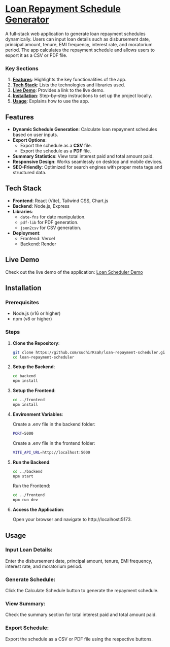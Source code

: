 # [Loan Repayment Schedule Generator](https://loan-repayment-scheduler.vercel.app/)

A full-stack web application to generate loan repayment schedules dynamically. Users can input loan details such as disbursement date, principal amount, tenure, EMI frequency, interest rate, and moratorium period. The app calculates the repayment schedule and allows users to export it as a CSV or PDF file.


### **Key Sections**

1. **[Features](#features)**: Highlights the key functionalities of the app.
2. **[Tech Stack](#tech-stack)**: Lists the technologies and libraries used.
3. **[Live Demo](#live-demo)**: Provides a link to the live demo.
4. **[Installation](#installation)**: Step-by-step instructions to set up the project locally.
5. **[Usage](#usage)**: Explains how to use the app.


## Features

- **Dynamic Schedule Generation**: Calculate loan repayment schedules based on user inputs.
- **Export Options**:
  - Export the schedule as a **CSV** file.
  - Export the schedule as a **PDF** file.
- **Summary Statistics**: View total interest paid and total amount paid.
- **Responsive Design**: Works seamlessly on desktop and mobile devices.
- **SEO-Friendly**: Optimized for search engines with proper meta tags and structured data.

## Tech Stack

- **Frontend**: React (Vite), Tailwind CSS, Chart.js
- **Backend**: Node.js, Express
- **Libraries**:
  - `date-fns` for date manipulation.
  - `pdf-lib` for PDF generation.
  - `json2csv` for CSV generation.
- **Deployment**:
  - Frontend: Vercel
  - Backend: Render

## Live Demo

Check out the live demo of the application: [Loan Scheduler Demo](https://loan-repayment-scheduler.vercel.app/)

## Installation

### Prerequisites

- Node.js (v16 or higher)
- npm (v8 or higher)

### Steps

1. **Clone the Repository**:
   ```bash
   git clone https://github.com/sudhirKsah/loan-repayment-scheduler.git
   cd loan-repayment-scheduler
   ```
2. **Setup the Backend**:
    ```bash
    cd backend
    npm install
    ```
3. **Setup the Frontend**:
    ```bash
    cd ../frontend
    npm install
    ```
4. **Environment Variables**:

    Create a .env file in the backend folder:
    ```bash
    PORT=5000
    ```
    Create a .env file in the frontend folder:
    ```bash
    VITE_API_URL=http://localhost:5000
    ```
5. **Run the Backend**:
    ```bash
    cd ../backend
    npm start
    ```
    Run the Frontend:
    ```bash
    cd ../frontend
    npm run dev
    ```
6. **Access the Application**:

    Open your browser and navigate to http://localhost:5173.

## Usage
### Input Loan Details:
Enter the disbursement date, principal amount, tenure, EMI frequency, interest rate, and moratorium period.

### Generate Schedule:
Click the Calculate Schedule button to generate the repayment schedule.

### View Summary:
Check the summary section for total interest paid and total amount paid.

### Export Schedule:
Export the schedule as a CSV or PDF file using the respective buttons.